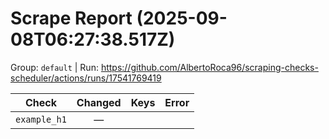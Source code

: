 # Scrape Report (2025-09-08T06:27:38.517Z)

Group: `default`  |  Run: https://github.com/AlbertoRoca96/scraping-checks-scheduler/actions/runs/17541769419

| Check | Changed | Keys | Error |
|---|:---:|:--|:--|
| `example_h1` | — |  |  |
